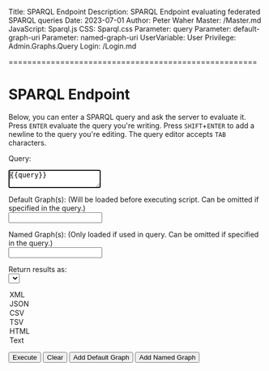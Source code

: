 ﻿Title: SPARQL Endpoint
Description: SPARQL Endpoint evaluating federated SPARQL queries
Date: 2023-07-01
Author: Peter Waher
Master: /Master.md
JavaScript: Sparql.js
CSS: Sparql.css
Parameter: query
Parameter: default-graph-uri
Parameter: named-graph-uri
UserVariable: User
Privilege: Admin.Graphs.Query
Login: /Login.md

=====================================================

SPARQL Endpoint
==================

Below, you can enter a SPARQL query and ask the server to evaluate it.
Press `ENTER` evaluate the query you're writing. 
Press `SHIFT`+`ENTER` to add a newline to the query you're editing.
The query editor accepts `TAB` characters.

<form id="QueryForm" action="/sparql" method="post" enctype="application/x-www-form-urlencoded">

Query:  
<textarea id="query" name="query" autofocus="autofocus" wrap="hard" onkeydown="return QueryKeyDown(this,event);">{{query}}</textarea>

Default Graph\(s): (Will be loaded before executing script. Can be omitted if specified in the query.)  
<input type="text" id="defaultGraph1" name="default-graph-uri"/>

Named Graph\(s): (Only loaded if used in query. Can be omitted if specified in the query.)  
<input type="text" id="namedGraph1" name="named-graph-uri"/>

Return results as:  
<select id="ReturnType">
<option selected value="Xml">XML</option>
<option value="Json">JSON</option>
<option value="Csv">CSV</option>
<option value="Tsv">TSV</option>
<option value="Html">HTML</option>
<option value="Text">Text</option>
</select>

<button type="button" onclick="ExecuteQuery()">Execute</button>
<button type="button" onclick="ClearAll();">Clear</button>
<button type="button" onclick="AddDefaultGraph();">Add Default Graph</button>
<button type="button" onclick="AddNamedGraph();">Add Named Graph</button>

</form>

<fieldset id="Result" style="display:none">
<legend>Result</legend>
</fieldset>
